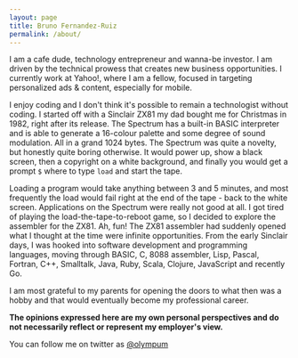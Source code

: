 ```yaml
---
layout: page
title: Bruno Fernandez-Ruiz
permalink: /about/
---
```


I am a cafe dude, technology entrepreneur and wanna-be investor. I am driven by the technical prowess that creates new business opportunities. I currently work at Yahoo!, where I am a fellow, focused in targeting personalized ads & content, especially for mobile.

I enjoy coding and I don't think it's possible to remain a technologist without coding. I started off with a Sinclair ZX81 my dad bought me for Christmas in 1982, right after its release. The Spectrum has a built-in BASIC interpreter and is able to generate a 16-colour palette and some degree of sound modulation. All in a grand 1024 bytes. The Spectrum was quite a novelty, but honestly quite boring otherwise. It would power up, show a black screen, then a copyright on a white background, and finally you would get a prompt `$` where to type `load` and start the tape.

Loading a program would take anything between 3 and 5 minutes, and most frequently the load would fail right at the end of the tape - back to the white screen. Applications on the Spectrum were really not good at all. I got tired of playing the load-the-tape-to-reboot game, so I decided to explore the assembler for the ZX81. Ah, fun! The ZX81 assembler had suddenly opened what I thought at the time were infinite opportunities. From the early Sinclair days, I was hooked into software development and programming languages, moving through BASIC, C, 8088 assembler, Lisp, Pascal, Fortran, C++, Smalltalk, Java, Ruby, Scala, Clojure, JavaScript and recently Go.

I am most grateful to my parents for opening the doors to what then was a hobby and that would eventually become my professional career.

**The opinions expressed here are my own personal perspectives and do not necessarily reflect or represent my employer's view.**

You can follow me on twitter as [@olympum](http://twitter.com/olympum)
